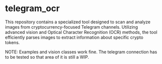 # telegram_ocr
This repository contains a specialized tool designed to scan and analyze images from cryptocurrency-focused Telegram channels. Utilizing advanced vision and Optical Character Recognition (OCR) methods, the tool efficiently parses images to extract information about specific crypto tokens.

NOTE:
Examples and vision classes work fine. The telegram connection has to be tested so that area of it is still a WIP.
